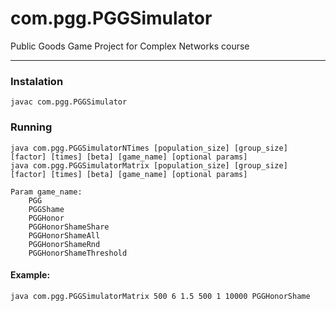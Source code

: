 # com.pgg.PGGSimulator
Public Goods Game Project for Complex Networks course

***


### Instalation 
    javac com.pgg.PGGSimulator
    
### Running 
    java com.pgg.PGGSimulatorNTimes [population_size] [group_size] [factor] [times] [beta] [game_name] [optional params]
    java com.pgg.PGGSimulatorMatrix [population_size] [group_size] [factor] [times] [beta] [game_name] [optional params]

    Param game_name:
        PGG
        PGGShame 
        PGGHonor 
        PGGHonorShameShare 
        PGGHonorShameAll
        PGGHonorShameRnd
        PGGHonorShameThreshold
#### Example:
    java com.pgg.PGGSimulatorMatrix 500 6 1.5 500 1 10000 PGGHonorShame
